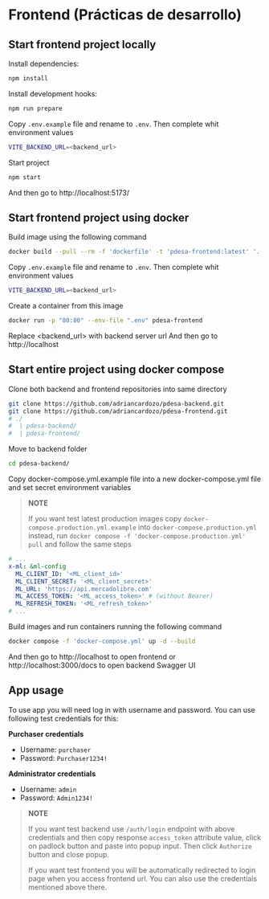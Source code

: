 # Frontend (Prácticas de desarrollo)

## Start frontend project locally

Install dependencies:

```bash
npm install
```

Install development hooks:

```bash
npm run prepare
```

Copy `.env.example` file and rename to `.env`.
Then complete whit environment values

```bash
VITE_BACKEND_URL=<backend_url>
```

Start project

```bash
npm start
```

And then go to http://localhost:5173/

## Start frontend project using docker

Build image using the following command

```bash
docker build --pull --rm -f 'dockerfile' -t 'pdesa-frontend:latest' '.'
```

Copy `.env.example` file and rename to `.env`.
Then complete whit environment values

```bash
VITE_BACKEND_URL=<backend_url>
```

Create a container from this image

```bash
docker run -p "80:80" --env-file ".env" pdesa-frontend
```

Replace <backend_url> with backend server url
And then go to http://localhost

## Start entire project using docker compose

Clone both backend and frontend repositories into same directory

```bash
git clone https://github.com/adriancardozo/pdesa-backend.git
git clone https://github.com/adriancardozo/pdesa-frontend.git
# ./
#  | pdesa-backend/
#  | pdesa-frontend/
```

Move to backend folder

```bash
cd pdesa-backend/
```

Copy docker-compose.yml.example file into a new docker-compose.yml file and set secret environment variables

<blockquote>
<b>NOTE</b>
<p>If you want test latest production images copy <code>docker-compose.production.yml.example</code> into <code>docker-compose.production.yml</code> instead, run <code>docker compose -f 'docker-compose.production.yml' pull</code> and follow the same steps</p>
</blockquote>

```yml
# ...
x-ml: &ml-config
  ML_CLIENT_ID: '<ML_client_id>'
  ML_CLIENT_SECRET: '<ML_client_secret>'
  ML_URL: 'https://api.mercadolibre.com'
  ML_ACCESS_TOKEN: '<ML_access_token>' # (without Bearer)
  ML_REFRESH_TOKEN: '<ML_refresh_token>'
# ...
```

Build images and run containers running the following command

```bash
docker compose -f 'docker-compose.yml' up -d --build
```

And then go to http://localhost to open frontend or http://localhost:3000/docs to open backend Swagger UI

## App usage

To use app you will need log in with username and password. You can use following test credentials for this:

**Purchaser credentials**
* Username: `purchaser`
* Password: `Purchaser1234!`

**Administrator credentials**
* Username: `admin`
* Password: `Admin1234!`

<blockquote>
<b>NOTE</b>
<p>If you want test backend use <code>/auth/login</code> endpoint with above credentials and then copy response <code>access_token</code> attribute value, click on padlock button and paste into popup input. Then click <code>Authorize</code> button and close popup.</p>
<p>If you want test frontend you will be automatically redirected to login page when you access frontend url. You can also use the credentials mentioned above there.</p>
</blockquote>

